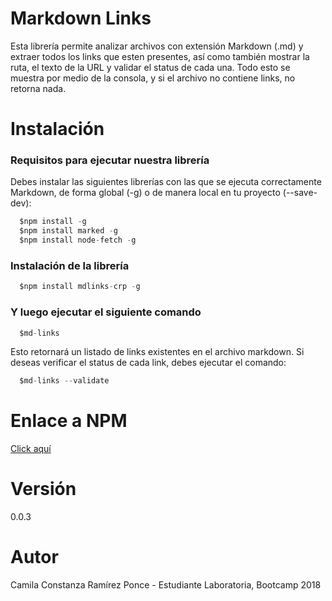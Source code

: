 # Markdown Links

Esta librería permite analizar archivos con extensión Markdown (.md) y extraer todos los links que esten presentes, así como también mostrar la ruta, el texto de la URL y validar el status de cada una. Todo esto se muestra por medio de la consola, y si el archivo no contiene links, no retorna nada.

# Instalación
### Requisitos para ejecutar nuestra librería
Debes instalar las siguientes librerías con las que se ejecuta correctamente Markdown, de forma global (-g) o de manera local en tu proyecto (--save-dev):

```js
  $npm install -g
  $npm install marked -g
  $npm install node-fetch -g
```

### Instalación de la librería

```js
  $npm install mdlinks-crp -g
 ```

### Y luego ejecutar el siguiente comando

```js
  $md-links
 ```
 Esto retornará un listado de links existentes en el archivo markdown. Si deseas verificar el status de cada link, debes ejecutar el comando:

```js
  $md-links --validate
 ```
# Enlace a NPM

  [Click aquí](https://www.npmjs.com/package/mdlinks-crp)
 
# Versión
0.0.3

# Autor
Camila Constanza Ramírez Ponce - Estudiante Laboratoria, Bootcamp 2018

